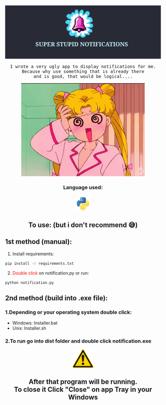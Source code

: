 <p align="center">
<img src="assets/uglylogo.png">
</p>
<pre align="center">
I wrote a very ugly app to display notifications for me.
Because why use something that is already there
and is good, that would be logical....
</pre>
<p align="center">
<img  src="assets/dizzy.gif">
</p>
<h3 align="center">Language used:</h3>
<p align="center">
<img src="https://raw.githubusercontent.com/devicons/devicon/master/icons/python/python-original.svg" alt="python" width="50" height="50"/>
</p>
<h2 align="center">To use: (but i don't recommend 😅)</h2>
<h2 align="left">1st method (manual):</h2>

1. Install requirements:

```bash
pip install -r requirements.txt
```

2. <span style="color:red">Double click</span> on notification.py or run:

```bash
python notification.py
```

<h2 align="left">2nd method (build into .exe file):</h2>
<h3>1.Depending or your operating system double click:</h3>

- Windows: Installer.bat
- Unix: Installer.sh

<h3>2.To run go into dist folder and double click notification.exe</h3>
<p align="center">
 <img src="assets/warning.png" height="60px">
</p>
<h2 align="center">After that program will be running. <br>To close it Click "Close" on app Tray in your Windows  </h2>
  <!--

TODO:

-->

